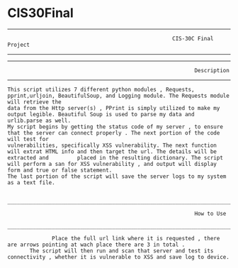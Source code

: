 # CIS30Final

_________________________________________________________________________________________________________________________________________________________

                                                        CIS-30C Final Project 
_________________________________________________________________________________________________________________________________________________________



_________________________________________________________________________________________________________________________________________________________

                                                               Description 
__________________________________________________________________________________________________________________________________________________________
 

    This script utilizes 7 different python modules , Requests, pprint,urljoin, BeautifulSoup, and Logging module. The Requests module will retrieve the 
    data from the Http server(s) , PPrint is simply utilized to make my output legible. Beautiful Soup is used to parse my data and urlib.parse as well.
    My script begins by getting the status code of my server , to ensure that the server can connect properly . The next portion of the code will test for
    vulnerabilities, specifically XSS vulnerability. The next function will extrat HTML info and then target the url. The details will be extracted and         placed in the resulting dictionary. The script will perform a san for XSS vulnerability , and output will display form and true or false statement.
    The last portion of the script will save the server logs to my system as a text file. 
                             
                             ____________________________________________________________________________
                             
                                                               How to Use 
                             ____________________________________________________________________________
                  
                  Place the full url link where it is requested , there are arrows pointing at wach place there are 3 in total . 
           The script will then run and scan that server and test its connectivity , whether it is vulnerable to XSS and save log to device. 
